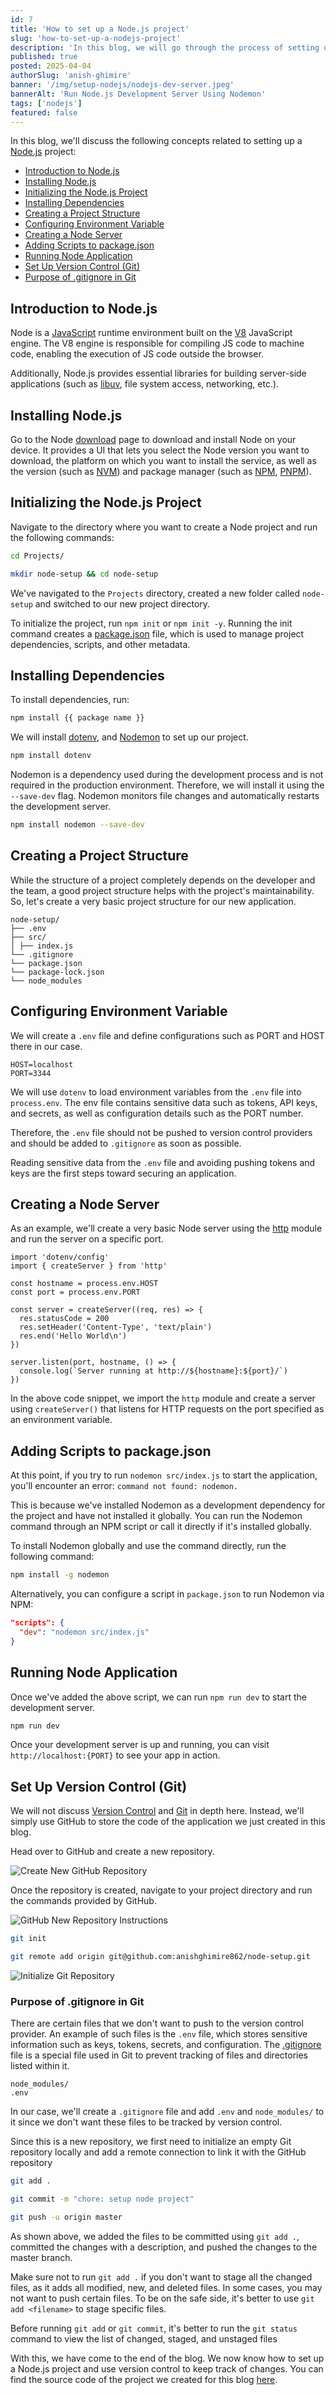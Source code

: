 ```yaml
---
id: 7
title: 'How to set up a Node.js project'
slug: 'how-to-set-up-a-nodejs-project'
description: 'In this blog, we will go through the process of setting up a Node.js project.'
published: true
posted: 2025-04-04
authorSlug: 'anish-ghimire'
banner: '/img/setup-nodejs/nodejs-dev-server.jpeg'
bannerAlt: 'Run Node.js Development Server Using Nodemon'
tags: ['nodejs']
featured: false
---
```


In this blog, we'll discuss the following concepts related to setting up a [Node.js](https://nodejs.org/en/learn/getting-started/introduction-to-nodejs#introduction-to-nodejs) project:

- <a href="#introduction-to-nodejs" target="_self">Introduction to Node.js</a>
- <a href="#installing-nodejs" target="_self">Installing Node.js</a>
- <a href="#initializing-the-nodejs-project" target="_self">Initializing the Node.js Project</a>
- <a href="#installing-dependencies" target="_self">Installing Dependencies</a>
- <a href="#creating-a-project-structure" target="_self">Creating a Project Structure</a>
- <a href="#configuring-environment-variable" target="_self">Configuring Environment Variable</a>
- <a href="#creating-a-node-server" target="_self">Creating a Node Server</a>
- <a href="#adding-scripts-to-packagejson" target="_self">Adding Scripts to package.json</a>
- <a href="#running-node-application" target="_self">Running Node Application</a>
- <a href="#set-up-version-control-git" target="_self">Set Up Version Control (Git)</a>
- <a href="#purpose-of-gitignore-in-git" target="_self">Purpose of .gitignore in Git</a>

## Introduction to Node.js

Node is a [JavaScript](https://developer.mozilla.org/en-US/docs/Web/JavaScript) runtime environment built on the [V8](https://v8.dev/) JavaScript engine. The V8 engine is responsible for compiling JS code to machine code, enabling the execution of JS code outside the browser.

Additionally, Node.js provides essential libraries for building server-side applications (such as [libuv](https://libuv.org/), file system access, networking, etc.).

## Installing Node.js

Go to the Node [download](https://nodejs.org/en/download) page to download and install Node on your device. It provides a UI that lets you select the Node version you want to download, the platform on which you want to install the service, as well as the version (such as [NVM](https://github.com/nvm-sh/nvm)) and package manager (such as [NPM](https://www.npmjs.com/), [PNPM](https://pnpm.io/)).

## Initializing the Node.js Project

Navigate to the directory where you want to create a Node project and run the following commands:

```BASH
cd Projects/

mkdir node-setup && cd node-setup
```

We've navigated to the `Projects` directory, created a new folder called `node-setup` and switched to our new project directory.

To initialize the project, run `npm init` or `npm init -y`. Running the init command creates a [package.json](https://phoenixnap.com/kb/package-json) file, which is used to manage project dependencies, scripts, and other metadata.

## Installing Dependencies

To install dependencies, run:

```BASH
npm install {{ package name }}
```

We will install [dotenv](https://dotenvx.com/), and [Nodemon](https://nodemon.io/) to set up our project.

```BASH
npm install dotenv
```

Nodemon is a dependency used during the development process and is not required in the production environment. Therefore, we will install it using the `--save-dev` flag. Nodemon monitors file changes and automatically restarts the development server.

```BASH
npm install nodemon --save-dev
```

## Creating a Project Structure

While the structure of a project completely depends on the developer and the team, a good project structure helps with the project's maintainability. So, let's create a very basic project structure for our new application.

```JS
node-setup/
├── .env
├── src/
│ ├── index.js
└── .gitignore
└── package.json
└── package-lock.json
└── node_modules
```

## Configuring Environment Variable

We will create a `.env` file and define configurations such as PORT and HOST there in our case.

```ENV
HOST=localhost
PORT=3344
```

We will use `dotenv` to load environment variables from the `.env` file into `process.env`. The env file contains sensitive data such as tokens, API keys, and secrets, as well as configuration details such as the PORT number.

Therefore, the `.env` file should not be pushed to version control providers and should be added to `.gitignore` as soon as possible.

Reading sensitive data from the `.env` file and avoiding pushing tokens and keys are the first steps toward securing an application.

## Creating a Node Server

As an example, we'll create a very basic Node server using the [http](https://nodejs.org/api/http.html) module and run the server on a specific port.

```JS
import 'dotenv/config'
import { createServer } from 'http'

const hostname = process.env.HOST
const port = process.env.PORT

const server = createServer((req, res) => {
  res.statusCode = 200
  res.setHeader('Content-Type', 'text/plain')
  res.end('Hello World\n')
})

server.listen(port, hostname, () => {
  console.log(`Server running at http://${hostname}:${port}/`)
})
```

In the above code snippet, we import the `http` module and create a server using `createServer()` that listens for HTTP requests on the port specified as an environment variable.

## Adding Scripts to package.json

At this point, if you try to run `nodemon src/index.js` to start the application, you'll encounter an error: `command not found: nodemon.`

This is because we've installed Nodemon as a development dependency for the project and have not installed it globally. You can run the Nodemon command through an NPM script or call it directly if it's installed globally.

To install Nodemon globally and use the command directly, run the following command:

```BASH
npm install -g nodemon
```

Alternatively, you can configure a script in `package.json` to run Nodemon via NPM:

```JSON
"scripts": {
  "dev": "nodemon src/index.js"
}
```

## Running Node Application

Once we've added the above script, we can run `npm run dev` to start the development server.

```BASH
npm run dev
```

Once your development server is up and running, you can visit `http://localhost:{PORT}` to see your app in action.

## Set Up Version Control (Git)

We will not discuss [Version Control](https://about.gitlab.com/topics/version-control/) and [Git](https://git-scm.com/) in depth here. Instead, we'll simply use GitHub to store the code of the application we just created in this blog.

Head over to GitHub and create a new repository.

![Create New GitHub Repository](/img/setup-nodejs/github-create-repo.jpeg)

Once the repository is created, navigate to your project directory and run the commands provided by GitHub.

![GitHub New Repository Instructions](/img/setup-nodejs/github-repo-created.jpeg)

```BASH
git init

git remote add origin git@github.com:anishghimire862/node-setup.git
```

![Initialize Git Repository](/img/setup-nodejs/git-init-command.jpeg)

### Purpose of .gitignore in Git

There are certain files that we don't want to push to the version control provider. An example of such files is the `.env` file, which stores sensitive information such as keys, tokens, secrets, and configuration. The [.gitignore](https://www.toptal.com/developers/gitignore) file is a special file used in Git to prevent tracking of files and directories listed within it.

```JS
node_modules/
.env
```

In our case, we'll create a `.gitignore` file and add `.env` and `node_modules/` to it since we don't want these files to be tracked by version control.

Since this is a new repository, we first need to initialize an empty Git repository locally and add a remote connection to link it with the GitHub repository

```BASH
git add .

git commit -m "chore: setup node project"

git push -u origin master
```

As shown above, we added the files to be committed using `git add .`, committed the changes with a description, and pushed the changes to the master branch.

Make sure not to run `git add .` if you don't want to stage all the changed files, as it adds all modified, new, and deleted files. In some cases, you may not want to push certain files. To be on the safe side, it's better to use `git add <filename>` to stage specific files.

Before running `git add` or `git commit`, it's better to run the `git status` command to view the list of changed, staged, and unstaged files

With this, we have come to the end of the blog. We now know how to set up a Node.js project and use version control to keep track of changes. You can find the source code of the project we created for this blog [here](https://github.com/anishghimire862/node-setup).

